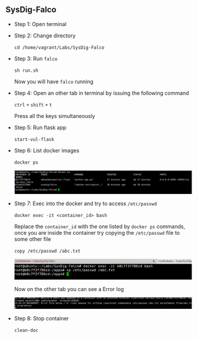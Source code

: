 ## SysDig-Falco
* Step 1: Open terminal

* Step 2: Change directory

	 `cd /home/vagrant/Labs/SysDig-Falco`
	 
* Step 3: Run `falco`
	
	`sh run.sh`
	
	Now you will have `falco` running
	
* Step 4: Open an other tab in terminal by issuing the following command 

	`ctrl` `+` `shift` `+` `t`	  
	
	Press all the keys simultaneously

* Step 5: Run flask app
	
	`start-vul-flask`	
	
* Step 6: List docker images
	
	`docker ps`

	![Image](./img/docker-ls.png)
	
* Step 7: Exec into the docker and try to access `/etc/passwd`

	`docker exec -it <container_id> bash`

	Replace the `container_id` with the one listed by `docker ps` commands, once you are inside the container try copying the `/etc/passwd` file to some other file
	
	`copy /etc/passwd /abc.txt`
	
	![Image](./img/docker-exec.png)
	
	Now on the other tab you can see a Error log
	
	![Image](./img/error-log.png)
	
* Step 8: Stop container
	
	`clean-doc`
	